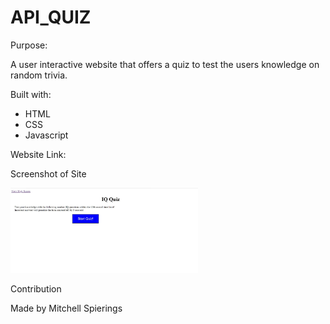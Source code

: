 # API_QUIZ

Purpose:

A user interactive website that offers a quiz to test the users knowledge on random trivia.

Built with:

- HTML
- CSS
- Javascript

Website Link:



Screenshot of Site

<img src="https://github.com/mspierings96/code-quiz/blob/main/images/code-quiz.jpg" width="300">


Contribution

Made by Mitchell Spierings
